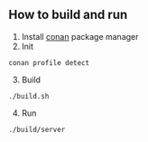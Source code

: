 ## How to build and run

1. Install [conan](https://conan.io) package manager
2. Init
```
conan profile detect
```
3. Build
```
./build.sh
```
4. Run
```
./build/server
```
